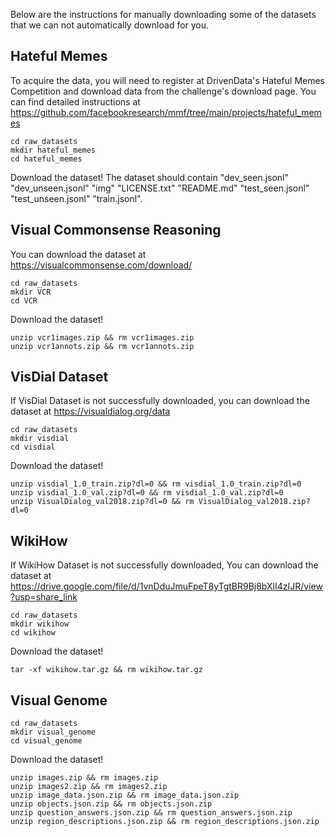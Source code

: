 Below are the instructions for manually downloading some of the datasets that we can not automatically download for you.
## Hateful Memes
To acquire the data, you will need to register at DrivenData's Hateful Memes Competition and download data from the challenge's download page. You can find detailed instructions at https://github.com/facebookresearch/mmf/tree/main/projects/hateful_memes
```
cd raw_datasets
mkdir hateful_memes
cd hateful_memes
```
Download the dataset! The dataset should contain "dev_seen.jsonl" "dev_unseen.jsonl" "img" "LICENSE.txt" "README.md" "test_seen.jsonl"  "test_unseen.jsonl" "train.jsonl". 


## Visual Commonsense Reasoning
You can download the dataset at https://visualcommonsense.com/download/
```
cd raw_datasets
mkdir VCR
cd VCR
```
Download the dataset!
```
unzip vcr1images.zip && rm vcr1images.zip
unzip vcr1annots.zip && rm vcr1annots.zip
```

## VisDial Dataset
If VisDial Dataset is not successfully downloaded, you can download the dataset at https://visualdialog.org/data
```
cd raw_datasets
mkdir visdial
cd visdial
```
Download the dataset!
```
unzip visdial_1.0_train.zip?dl=0 && rm visdial_1.0_train.zip?dl=0
unzip visdial_1.0_val.zip?dl=0 && rm visdial_1.0_val.zip?dl=0
unzip VisualDialog_val2018.zip?dl=0 && rm VisualDialog_val2018.zip?dl=0
```

## WikiHow
If WikiHow Dataset is not successfully downloaded, You can download the dataset at https://drive.google.com/file/d/1vnDduJmuFpeT8yTgtBR9Bj8bXlI4zIJR/view?usp=share_link
```
cd raw_datasets
mkdir wikihow
cd wikihow
```
Download the dataset!
```
tar -xf wikihow.tar.gz && rm wikihow.tar.gz
```
## Visual Genome
```
cd raw_datasets
mkdir visual_genome
cd visual_genome
```
Download the dataset!
```
unzip images.zip && rm images.zip
unzip images2.zip && rm images2.zip
unzip image_data.json.zip && rm image_data.json.zip
unzip objects.json.zip && rm objects.json.zip
unzip question_answers.json.zip && rm question_answers.json.zip
unzip region_descriptions.json.zip && rm region_descriptions.json.zip
```
